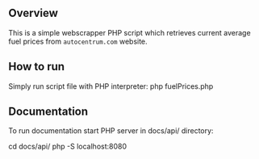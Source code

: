 ## Overview

This is a simple webscrapper PHP script which retrieves current average fuel prices from ```autocentrum.com``` website.


## How to run

Simply run script file with PHP interpreter:
    php fuelPrices.php


## Documentation

To run documentation start PHP server in docs/api/ directory:

  cd docs/api/
  php -S localhost:8080


  
